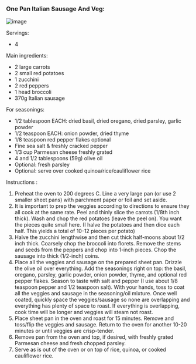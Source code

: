 ### One Pan Italian Sausage And Veg:  ###

![image](https://www.chelseasmessyapron.com/wp-content/uploads/2017/01/Healthy-Italian-Sausage-Veggies-3-639x1024.jpg.webp)

Servings:

- 4

Main ingredients:

- 2 large carrots
- 2 small red potatoes
- 1 zucchini
- 2 red peppers
- 1 head broccoli
- 370g Italian sausage

For seasonings:

- 1/2 tablespoon EACH: dried basil, dried oregano, dried parsley, garlic powder
- 1/2 teaspoon EACH: onion powder, dried thyme
- 1/8 teaspoon red pepper flakes optional
- Fine sea salt & freshly cracked pepper
- 1/3 cup Parmesan cheese freshly grated
- 4 and 1/2 tablespoons (59g) olive oil
- Optional: fresh parsley
- Optional: serve over cooked quinoa/rice/cauliflower rice

Instructions :

1. Preheat the oven to 200 degrees C. Line a very large pan (or use 2 smaller sheet pans) with parchment paper or foil and set aside.
2. It is important to prep the veggies according to directions to ensure they all cook at the same rate. Peel and thinly slice the carrots (1/8th inch thick). Wash and chop the red potatoes (leave the peel on). You want the pieces quite small here. (I halve the potatoes and then dice each half. This yields a total of 10-12 pieces per potato)
3. Halve the zucchini lengthwise and then cut thick half-moons about 1/2 inch thick. Coarsely chop the broccoli into florets. Remove the stems and seeds from the peppers and chop into 1-inch pieces. Chop the sausage into thick (1/2-inch) coins.
4. Place all the veggies and sausage on the prepared sheet pan. Drizzle the olive oil over everything. Add the seasonings right on top: the basil, oregano, parsley, garlic powder, onion powder, thyme, and optional red pepper flakes. Season to taste with salt and pepper (I use about 1/8 teaspoon pepper and 1/2 teaspoon salt). With your hands, toss to coat all the veggies and sausage in the seasoning/oil mixture. Once well coated, quickly space the veggies/sausage so none are overlapping and everything has plenty of space to roast. If everything is overlapping, cook time will be longer and veggies will steam not roast.
5. Place sheet pan in the oven and roast for 15 minutes. Remove and toss/flip the veggies and sausage. Return to the oven for another 10-20 minutes or until veggies are crisp-tender.
6. Remove pan from the oven and top, if desired, with freshly grated Parmesan cheese and fresh chopped parsley.
7. Serve as is out of the oven or on top of rice, quinoa, or cooked cauliflower rice.